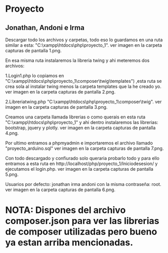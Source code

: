 # Proyecto
## Jonathan, Andoni e Irma

Descargar todo los archivos y carpetas, todo eso lo guardamos en una ruta similar a esta: "C:\xampp\htdocs\php\proyecto_1".
ver imagen en la carpeta capturas de pantalla 1.png.

En esa misma ruta instalaremos la libreria twing y ahi meteremos dos archivos:

  1.Login1.php lo copiamos en "C:\xampp\htdocs\php\proyecto_1\composer\twig\templates") ,esta ruta se crea sola al instalar twing menos la   carpeta templates que la he creado yo.
  ver imagen en la carpeta capturas de pantalla 2.png.
  
  2.Libreriatwing.php "C:\xampp\htdocs\php\proyecto_1\composer\twig".
  ver imagen en la carpeta capturas de pantalla 3.png.
  
Creamos una carpeta llamada librerias o como querais en esta ruta "C:\xampp\htdocs\php\proyecto_1" y ahi dentro instalaremos las librerias: bootstrap, jquery y plotly.
ver imagen en la carpeta capturas de pantalla 4.png.

Por ultimo entramos a phpmyadmin e importaremos el archivo llamado "proyecto_arduino.sql"
ver imagen en la carpeta capturas de pantalla 7.png.

Con todo descargado y confiurado solo queraria probarlo todo y para ello entramos a esta ruta en http://localhost/php/proyecto_1/Iniciodesesion/ y ejecutamos el login.php.
ver imagen en la carpeta capturas de pantalla 5.png.

Usuarios por defecto:
jonathan
irma
andoni
con la misma contraseña: root.
ver imagen en la carpeta capturas de pantalla 6.png.

# NOTA: Dispones del archivo composer.json para ver las librerias de composer utilizadas pero bueno ya estan arriba mencionadas. #
